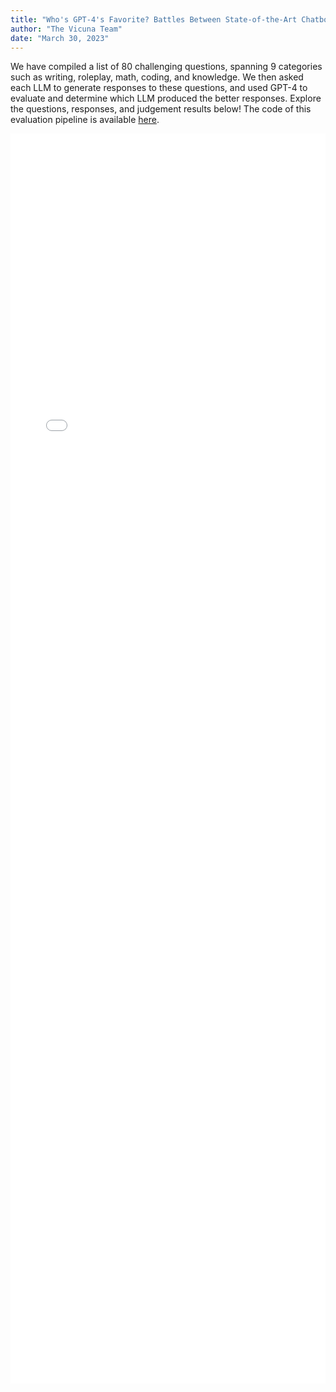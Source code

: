 ```yaml
---
title: "Who's GPT-4's Favorite? Battles Between State-of-the-Art Chatbots"
author: "The Vicuna Team"
date: "March 30, 2023"
---
```


We have compiled a list of 80 challenging questions, spanning 9 categories such as writing, roleplay, math, coding, and knowledge. We then asked each LLM to generate responses to these questions, and used GPT-4 to evaluate and determine which LLM produced the better responses.
Explore the questions, responses, and judgement results below! The code of this evaluation pipeline is available [here](https://github.com/lm-sys/vicuna-blog-eval).

<style>
  iframe {
    display: block;
    width: 100%;
    height: 2000px;
    border: none;
    overflow: hidden;
  }
</style>
<iframe src="/images/blog/vicuna/gpt4eval/index.html"></iframe>

